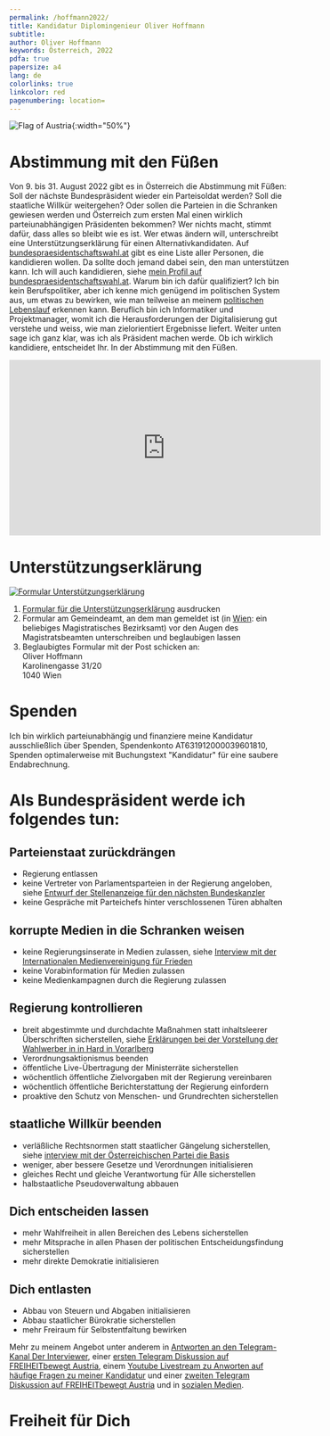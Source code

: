 ```yaml
---
permalink: /hoffmann2022/
title: Kandidatur Diplomingenieur Oliver Hoffmann
subtitle: 
author: Oliver Hoffmann
keywords: Österreich, 2022
pdfa: true
papersize: a4
lang: de
colorlinks: true
linkcolor: red
pagenumbering: location=
---
```


![Flag of Austria](https://res.cloudinary.com/ontore/image/upload/ar_5:3,c_scale,f_auto,fl_any_format,q_auto,w_520/v1658980446/2022-07-28-Fahne-%C3%96sterreich_mjs3x2.svg){:width="50%"}

# Abstimmung mit den Füßen

Von 9. bis 31. August 2022 gibt es in Österreich die Abstimmung mit Füßen:
Soll der nächste Bundespräsident wieder ein Parteisoldat werden?
Soll die staatliche Willkür weitergehen?
Oder sollen die Parteien in die Schranken gewiesen werden und Österreich zum ersten Mal einen wirklich parteiunabhängigen Präsidenten bekommen?
Wer nichts macht, stimmt dafür, dass alles so bleibt wie es ist.
Wer etwas ändern will, unterschreibt eine Unterstützungserklärung für einen Alternativkandidaten.
Auf [bundespraesidentschaftswahl.at](http://www.bundespraesidentschaftswahl.at) gibt es eine Liste aller Personen, die kandidieren wollen.
Da sollte doch jemand dabei sein, den man unterstützen kann.
Ich will auch kandidieren, siehe [mein Profil auf bundespraesidentschaftswahl.at](http://www.bundespraesidentschaftswahl.at/oliver-hoffmann.html).
Warum bin ich dafür qualifiziert?
Ich bin kein Berufspolitiker, aber ich kenne mich genügend im politischen System aus, um etwas zu bewirken,
wie man teilweise an meinem [politischen Lebenslauf](/ueber) erkennen kann.
Beruflich bin ich Informatiker und Projektmanager,
womit ich die Herausforderungen der Digitalisierung gut verstehe und weiss,
wie man zielorientiert Ergebnisse liefert.
Weiter unten sage ich ganz klar, was ich als Präsident machen werde. Ob ich wirklich kandidiere, entscheidet Ihr. In der Abstimmung mit den Füßen.

<iframe width="560" height="315" src="https://www.youtube.com/embed/mirwk6ZLoqE" title="YouTube video player" frameborder="0" allow="accelerometer; clipboard-write; encrypted-media; gyroscope; picture-in-picture" allowfullscreen></iframe>

# Unterstützungserklärung

[![Formular Unterstützungserklärung](https://res.cloudinary.com/ontore/image/upload/fl_any_format.sanitize/v1660022994/2022-Unterstuetzungserklaerung-Oliver-HOFFMANN-einseitig-Seite001_guu7n0.svg)](https://u.pcloud.link/publink/show?code=XZgqUQVZyTvqiMTMWUhMQKcf0Jd5KQdXbcvy)

1. [Formular für die Unterstützungserklärung](https://u.pcloud.link/publink/show?code=XZgqUQVZyTvqiMTMWUhMQKcf0Jd5KQdXbcvy) ausdrucken
2. Formular am Gemeindeamt, an dem man gemeldet ist (in [Wien](https://www.wien.gv.at/politik/wahlen/bp/2022): ein beliebiges Magistratisches Bezirksamt) vor den Augen des Magistratsbeamten unterschreiben und beglaubigen lassen
3. Beglaubigtes Formular mit der Post schicken an:  
Oliver Hoffmann  
Karolinengasse 31/20  
1040 Wien

# Spenden

Ich bin wirklich parteiunabhängig und finanziere meine Kandidatur ausschließlich über Spenden,
Spendenkonto AT631912000039601810,
Spenden optimalerweise mit Buchungstext "Kandidatur" für eine saubere Endabrechnung.

# Als Bundespräsident werde ich folgendes tun:

## Parteienstaat zurückdrängen

* Regierung entlassen
* keine Vertreter von Parlamentsparteien in der Regierung angeloben, siehe [Entwurf der Stellenanzeige für den nächsten Bundeskanzler](/Stellenanzeige-BK)
* keine Gespräche mit Parteichefs hinter verschlossenen Türen abhalten

## korrupte Medien in die Schranken weisen

* keine Regierungsinserate in Medien zulassen, siehe [Interview mit der Internationalen Medienvereinigung für Frieden](/IMAP22)
* keine Vorabinformation für Medien zulassen
* keine Medienkampagnen durch die Regierung zulassen

## Regierung kontrollieren

* breit abgestimmte und durchdachte Maßnahmen statt inhaltsleerer Überschriften sicherstellen, siehe [Erklärungen bei der Vorstellung der Wahlwerber in in Hard in Vorarlberg](/Hard)
* Verordnungsaktionismus beenden
* öffentliche Live-Übertragung der Ministerräte sicherstellen
* wöchentlich öffentliche Zielvorgaben mit der Regierung vereinbaren
* wöchentlich öffentliche Berichterstattung der Regierung einfordern
* proaktive den Schutz von Menschen- und Grundrechten sicherstellen

## staatliche Willkür beenden

* verläßliche Rechtsnormen statt staatlicher Gängelung sicherstellen, siehe [interview mit der Österreichischen Partei die Basis](/basis2022)
* weniger, aber bessere Gesetze und Verordnungen initialisieren
* gleiches Recht und gleiche Verantwortung für Alle sicherstellen
* halbstaatliche Pseudoverwaltung abbauen

## Dich entscheiden lassen

* mehr Wahlfreiheit in allen Bereichen des Lebens sicherstellen
* mehr Mitsprache in allen Phasen der politischen Entscheidungsfindung sicherstellen
* mehr direkte Demokratie initialisieren

## Dich entlasten

* Abbau von Steuern und Abgaben initialisieren
* Abbau staatlicher Bürokratie sicherstellen
* mehr Freiraum für Selbstentfaltung bewirken

Mehr zu meinem Angebot unter anderem in
[Antworten an den Telegram-Kanal Der Interviewer](/interviewer042),
einer [ersten Telegram Diskussion auf FREIHEITbewegt Austria](/FREIHEIT-bewegt),
einem [Youtube Livestream zu Anworten auf häufige Fragen zu meiner Kandidatur](/Youtube)
und einer [zweiten Telegram Diskussion auf FREIHEITbewegt Austria](/FREIHEIT-bewegt-2)
und in [sozialen Medien](/verbinden).

# Freiheit für Dich
